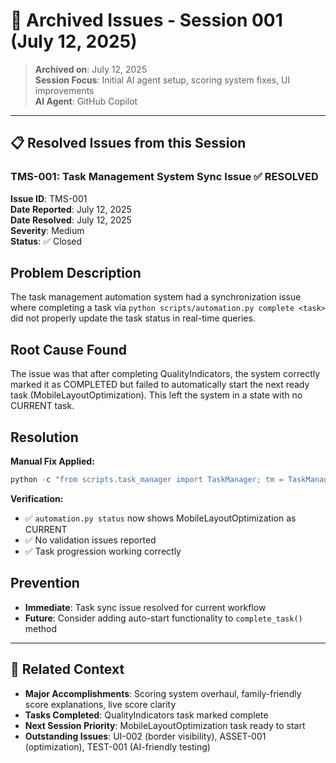 # 📁 Archived Issues - Session 001 (July 12, 2025)

> **Archived on**: July 12, 2025  
> **Session Focus**: Initial AI agent setup, scoring system fixes, UI improvements  
> **AI Agent**: GitHub Copilot  

---

## 📋 Resolved Issues from this Session

### **TMS-001: Task Management System Sync Issue** ✅ RESOLVED

**Issue ID**: TMS-001  
**Date Reported**: July 12, 2025  
**Date Resolved**: July 12, 2025  
**Severity**: Medium  
**Status**: ✅ Closed  

## Problem Description
The task management automation system had a synchronization issue where completing a task via `python scripts/automation.py complete <task>` did not properly update the task status in real-time queries.

## Root Cause Found
The issue was that after completing QualityIndicators, the system correctly marked it as COMPLETED but failed to automatically start the next ready task (MobileLayoutOptimization). This left the system in a state with no CURRENT task.

## Resolution
**Manual Fix Applied:**
```python
python -c "from scripts.task_manager import TaskManager; tm = TaskManager(); tm.start_task('MobileLayoutOptimization')"
```

**Verification:**
- ✅ `automation.py status` now shows MobileLayoutOptimization as CURRENT
- ✅ No validation issues reported
- ✅ Task progression working correctly

## Prevention
- **Immediate**: Task sync issue resolved for current workflow
- **Future**: Consider adding auto-start functionality to `complete_task()` method

---

## 🔗 Related Context
- **Major Accomplishments**: Scoring system overhaul, family-friendly score explanations, live score clarity
- **Tasks Completed**: QualityIndicators task marked complete
- **Next Session Priority**: MobileLayoutOptimization task ready to start
- **Outstanding Issues**: UI-002 (border visibility), ASSET-001 (optimization), TEST-001 (AI-friendly testing)
